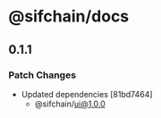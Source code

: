 # @sifchain/docs

## 0.1.1

### Patch Changes

- Updated dependencies [81bd7464]
  - @sifchain/ui@1.0.0
